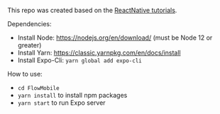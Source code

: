 This repo was created based on the [ReactNative tutorials](https://reactnative.dev/docs/environment-setup).

Dependencies:
* Install Node: https://nodejs.org/en/download/ (must be Node 12 or greater)
* Install Yarn: https://classic.yarnpkg.com/en/docs/install
* Install Expo-Cli: `yarn global add expo-cli`

How to use:
* `cd FlowMobile`
* `yarn install` to install npm packages
* `yarn start` to run Expo server
